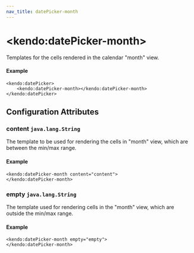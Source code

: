 ```yaml
---
nav_title: datePicker-month
---
```


# \<kendo:datePicker-month\>

Templates for the cells rendered in the calendar "month" view.

#### Example
    <kendo:datePicker>
        <kendo:datePicker-month></kendo:datePicker-month>
    </kendo:datePicker>

## Configuration Attributes

### content `java.lang.String`

The template to be used for rendering the cells in "month" view, which are between the min/max range.

#### Example
    <kendo:datePicker-month content="content">
    </kendo:datePicker-month>

### empty `java.lang.String`

The template used for rendering cells in the "month" view, which are outside the min/max range.

#### Example
    <kendo:datePicker-month empty="empty">
    </kendo:datePicker-month>


